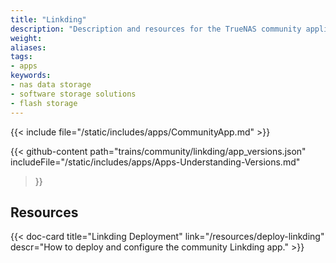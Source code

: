 ```yaml
---
title: "Linkding"
description: "Description and resources for the TrueNAS community application called Linkding."
weight: 
aliases:
tags:
- apps
keywords:
- nas data storage
- software storage solutions
- flash storage
---
```


{{< include file="/static/includes/apps/CommunityApp.md" >}}

{{< github-content 
    path="trains/community/linkding/app_versions.json"
	includeFile="/static/includes/apps/Apps-Understanding-Versions.md"
>}}

## Resources

<div class="docs-sections">

{{< doc-card title="Linkding Deployment" link="/resources/deploy-linkding"
descr="How to deploy and configure the community Linkding app." >}}

</div>